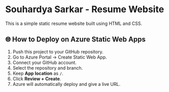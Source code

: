 # Souhardya Sarkar - Resume Website

This is a simple static resume website built using HTML and CSS.

## 🌐 How to Deploy on Azure Static Web Apps

1. Push this project to your GitHub repository.
2. Go to Azure Portal → Create Static Web App.
3. Connect your GitHub account.
4. Select the repository and branch.
5. Keep **App location** as `/`.
6. Click **Review + Create**.
7. Azure will automatically deploy and give a live URL.
